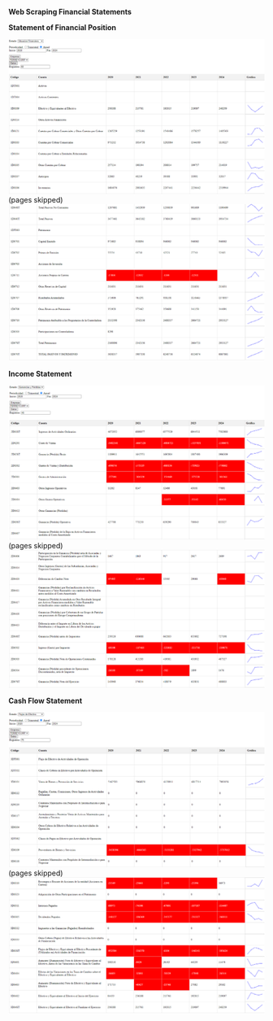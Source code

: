 **Web Scraping Financial Statements**


**Statement of Financial Position**

![ESF](assets/01_FDS_ESF_Anual_A.png)
(pages skipped)
![ESF](assets/02_FDS_ESF_Anual_B.png)

**Income Statement**

![EGP](assets/03_FDS_EGP_Anual_A.png)
(pages skipped)
![EGP](assets/04_FDS_EGP_Anual_B.png)

**Cash Flow Statement**

![EFE](assets/05_FDS_EFE_Anual_A.png)
(pages skipped)
![EFE](assets/06_FDS_EFE_Anual_B.png)
